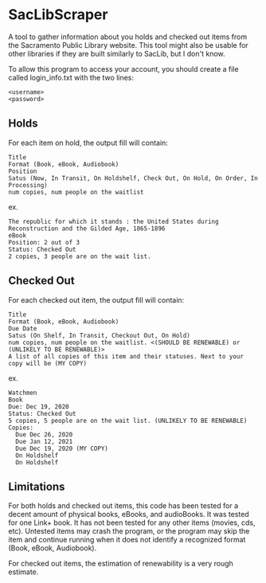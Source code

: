 # SacLibScraper
A tool to gather information about you holds and checked out items from the Sacramento Public Library website. This tool might also be usable for other libraries if they are built similarly to SacLib, but I don't know.

To allow this program to access your account, you should create a file called login_info.txt with the two lines:
```
<username>
<password>
```

## Holds
For each item on hold, the output fill will contain:
```
Title
Format (Book, eBook, Audiobook)
Position
Satus (Now, In Transit, On Holdshelf, Check Out, On Hold, On Order, In Processing)
num copies, num people on the waitlist
```

ex.
```
The republic for which it stands : the United States during Reconstruction and the Gilded Age, 1865-1896
eBook
Position: 2 out of 3
Status: Checked Out
2 copies, 3 people are on the wait list.
```

## Checked Out
For each checked out item, the output fill will contain:
```
Title
Format (Book, eBook, Audiobook)
Due Date
Satus (On Shelf, In Transit, Checkout Out, On Hold)
num copies, num people on the waitlist. <(SHOULD BE RENEWABLE) or (UNLIKELY TO BE RENEWABLE)>
A list of all copies of this item and their statuses. Next to your copy will be (MY COPY)
```

ex.
```
Watchmen
Book
Due: Dec 19, 2020
Status: Checked Out
5 copies, 5 people are on the wait list. (UNLIKELY TO BE RENEWABLE)
Copies:
  Due Dec 26, 2020
  Due Jan 12, 2021
  Due Dec 19, 2020 (MY COPY)
  On Holdshelf
  On Holdshelf
```


## Limitations
For both holds and checked out items, this code has been tested for a decent amount of physical books, eBooks, and audioBooks. It was tested for one Link+ book. It has not been tested for any other items (movies, cds, etc). Untested items may crash the program, or the program may skip the item and continue running when it does not identify a recognized format (Book, eBook, Audiobook).

For checked out items, the estimation of renewability is a very rough estimate.